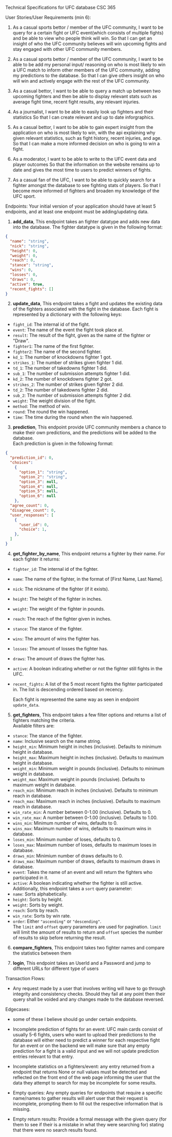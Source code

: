 Technical Specifications for UFC database
CSC 365

User Stories/User Requirements (min 6):

1. As a casual sports bettor / member of the UFC community,
I want to be query for a certain fight or UFC event(which consists of multiple fights) and be able to view who people think will win.
So that I can get an insight of who the UFC community believes will win upcoming fights and stay engaged with other UFC community members.

2. As a casual sports bettor / member of the UFC community,
I want to be able to be add my personal input/ reasoning on who is most likely to win a UFC match to inform other members of
the UFC community, adding my predictions to the database.
So that I can give others insight on who will win and actively engage with the rest of the UFC community.

3. As a casual bettor,
I want to be able to query a match up between two upcoming fighters and then be able to display relevant stats such as
average fight time, recent fight results, any relevant injuries.

4. As a journalist,
I want to be able to easily look up fighters and their statistics
So that I can create relevant and up to date inforgraphics.

5. As a casual bettor,
I want to be able to gain expert insight from the application on who is most likely to win, with the api explaining why given
relevant statistics, such as fight history, recent injuries, and age.
So that I can make a more informed decision on who is going to win a fight.

6. As a moderator,
I want to be able to write to the UFC event data and player outcomes
So that the information on the website remains up to date and gives the most time to users to predict winners of fights.

7. As a casual fan of the UFC,
I want to be able to quickly search for a fighter amongst the database to see fighting stats of players.
So that I become more informed of fighters and broaden my knowledge of the UFC sport.

Endpoints:
Your initial version of your application should have at least 5 endpoints, and at least one endpoint must be adding/updating data.
1. **add_data**,
This endpoint takes an fighter datatype and adds new data into the database. The fighter datatype is given in the following format:
```json
{
  "name": "string",
  "nick": "string",
  "height": 0,
  "weight": 0,
  "reach": 0,
  "stance": "string",
  "wins": 0,
  "losses": 0,
  "draws": 0,
  "active": true,
  "recent_fights": []
}
```

2. **update_data**,
This endpoint takes a fight and updates the existing data of the fighters associated with the fight in the database.
Each fight is represented by a dictionary with the following keys:
* `fight_id`: The internal id of the fight.
* `event`: The name of the event the fight took place at.
* `result`: The result of the fight, given as the name of the fighter or "Draw".
* `fighter1`: The name of the first fighter.
* `fighter2`: The name of the second fighter.
* `kd_1`: The number of knockdowns fighter 1 got.
* `strikes_1`: The number of strikes given fighter 1 did.
* `td_1`: The number of takedowns fighter 1 did.
* `sub_1`: The number of submission attempts fighter 1 did.
* `kd_2`: The number of knockdowns fighter 2 got.
* `strikes_2`: The number of strikes given fighter 2 did.
* `td_2`: The number of takedowns fighter 2 did.
* `sub_2`: The number of submission attempts fighter 2 did.
* `weight`: The weight division of the fight.
* `method`: The method of win.
* `round`: The round the win happened.
* `time`: The time during the round when the win happened.

3. **prediction**,
This endpoint provide UFC community members a chance to make their own predictions, and the predictions will be added to the database.  
Each prediction is given in the following format:
```json
{
  "prediction_id": 0,
  "choices": 
    {
      "option_1": "string",
      "option_2": "string",
      "option_3": null,
      "option_4": null,
      "option_5": null,
      "option_6": null
    },
  "agree_count": 0,
  "disagree_count": 0,
  "user_responses": [
    {
      "user_id": 0,
      "choice": 1,
    }, 
  ]
}
```
4. **get_fighter_by_name**,
This endpoint returns a fighter by their name. For each fighter it returns:
* `fighter_id`: The internal id of the fighter.
* `name`: The name of the fighter, in the format of [First Name, Last Name].
* `nick`: The nickname of the fighter (if it exists).
* `height`: The height of the fighter in inches.
* `weight`: The weight of the fighter in pounds.
* `reach`: The reach of the fighter given in inches.
* `stance`: The stance of the fighter.
* `wins`: The amount of wins the fighter has.
* `losses`: The amount of losses the fighter has.
* `draws`: The amount of draws the fighter has.
* `active`: A boolean indicating whether or not the fighter still fights in the UFC.
* `recent_fights`: A list of the 5 most recent fights the fighter participated in. The list is descending ordered based on recency.

   Each fight is represented the same way as seen in endpoint `update_data`.

5. **get_fighters**,
This endpoint takes a few filter options and returns a list of fighters matching the criteria.  
   Available filters are:  
* `stance`: The stance of the fighter.
* `name`: Inclusive search on the name string.
* `height_min`: Minimum height in inches (inclusive). Defaults to minimum height in database.
* `height_max`: Maximum height in inches (inclusive). Defaults to maximum height in database.
* `weight_min`: Minimum weight in pounds (inclusive). Defaults to minimum weight in database.
* `weight_max`: Maximum weight in pounds (inclusive). Defaults to maximum weight in database.
* `reach_min`: Minimum reach in inches (inclusive). Defaults to minimum reach in database.
* `reach_max`: Maximum reach in inches (inclusive). Defaults to maximum reach in database.
* `win_rate_min`: A number between 0-1.00 (inclusive). Defaults to 0.
* `win_rate_max`: A number between 0-1.00 (inclusive). Defaults to 1.00.
* `wins_min`: Minimum number of wins, defaults to 0.
* `wins_max`: Maximum number of wins, defaults to maximum wins in database.
* `loses_min`: Minimum number of loses, defaults to 0.
* `loses_max`: Maximum number of loses, defaults to maximum loses in database.
* `draws_min`: Minimium number of draws defaults to 0.
* `draws_max`: Maximum number of draws, defaults to maximum draws in database.
* `event`: Takes the name of an event and will return the fighters who participated in it.
* `active`: A boolean indicating whether the fighter is still active.  
   Additionally, this endpoint takes a `sort` query parameter:
* `name`: Sorts alphabetically.
* `height`: Sorts by height.
* `weight`: Sorts by weight.
* `reach`: Sorts by reach.
* `win_rate`: Sorts by win rate.
* `order`: Either `"ascending"` or `"descending"`.  
   The `limit` and `offset` query parameters are used for pagination. `limit` will limit the amount of results to return and `offset` species the number of results to skip before returning the result.


6. **compare_fighters**,
This endpoint takes two fighter names and compare the statistics between them

7. **login**,
This endpoint takes an UserId and a Password and jump to different URLs for different type of users

Transaction Flows:
* Any request made by a user that involves writing will have to go through integrity and consistency checks. Should they fail at any point then their query shall be voided and any changes made to the database reversed.

Edgecases:
* some of these I believe should go under certain endpoints.

- Incomplete prediction of fights for an event: UFC main cards consist of usually 5-6 fights, users who want to upload their predictions
to the database will either need to predict a winner for each respective fight for an event or on the backend we will make sure that any empty prediction for
a fight is a valid input and we will not update prediction entries relevant to that entry.

- Incomplete statistics on a fighters/event: any entry returned from a endpoint that returns None or null values must be detected and reflected on the front end
of the web page informing the user that the data they attempt to search for may be incomplete for some results.

- Empty queries: Any empty queries for endpoints that require a specific name/names to gather results will alert user that their request is incomplete, 
prompting them to fill out the respective information that is missing.

- Empty return results: Provide a formal message with the given query (for them to see if their is a mistake in what they were searching for) stating that there were no
search results found.